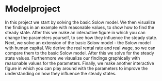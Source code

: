 # Modelproject

In this project we start by solving the basic Solow model. We then visualize the findings in an example with reasonable values, to show how to find the steady state. After this we make an interactive figure in which you can change the parameters yourself, to see how they influence the steady state.
Next, we solve an extension of the basic Solow model - the Solow model with human capital. We derive the real rental rate and real wage, so we can compare them to the basic Solow model. After this we solve for the steady state values. Furthermore we visualize our findings graphically with reasonable values for the parameters. Finally, we make another interactive figure in which you can play around with the parameters to improve the understanding on how they influence the steady states.
